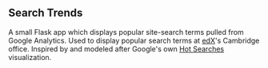 ## Search Trends ##

A small Flask app which displays popular site-search terms pulled from Google Analytics. Used to display popular search terms at [edX](https://www.edx.org/)'s Cambridge office. Inspired by and modeled after Google's own [Hot Searches](http://www.google.com/trends/hottrends/visualize?pn=p1) visualization.